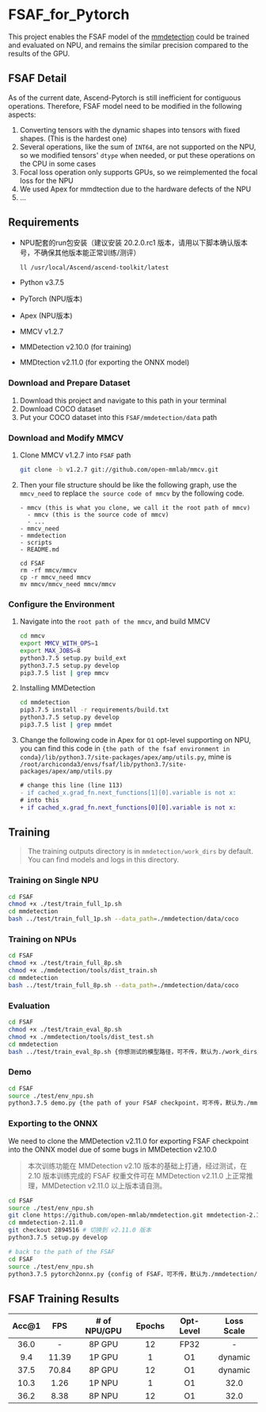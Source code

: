 # FSAF_for_Pytorch

This project enables the FSAF model of the [mmdetection](https://github.com/open-mmlab/mmdetection) could be trained and evaluated on NPU, and remains the similar precision compared to the results of the GPU.

## FSAF Detail

As of the current date, Ascend-Pytorch is still inefficient for contiguous operations.
Therefore, FSAF model need to be modified in the following aspects:

1. Converting tensors with the dynamic shapes into tensors with fixed shapes. (This is the hardest one)
2. Several operations, like the sum of `INT64`, are not supported on the NPU, so we modified tensors' `dtype` when needed, or put these operations on the CPU in some cases
3. Focal loss operation only supports GPUs, so we reimplemented the focal loss for the NPU
4. We used Apex for mmdtection due to the hardware defects of the NPU
5. ...

## Requirements

- NPU配套的run包安装（建议安装 20.2.0.rc1 版本，请用以下脚本确认版本号，不确保其他版本能正常训练/测评）

  ```sh
  ll /usr/local/Ascend/ascend-toolkit/latest
  ```

- Python v3.7.5
- PyTorch (NPU版本)
- Apex (NPU版本)
- MMCV v1.2.7
- MMDetection v2.10.0 (for training)
- MMDtection v2.11.0 (for exporting the ONNX model)

### Download and Prepare Dataset

1. Download this project and navigate to this path in your terminal
2. Download COCO dataset
3. Put your COCO dataset into this `FSAF/mmdetection/data` path

### Download and Modify MMCV

1. Clone MMCV v1.2.7 into `FSAF` path

    ```sh
    git clone -b v1.2.7 git://github.com/open-mmlab/mmcv.git
    ```

2. Then your file structure should be like the following graph, use the `mmcv_need` to replace `the source code of mmcv` by the following code.

    ```plain
    - mmcv (this is what you clone, we call it the root path of mmcv)
      - mmcv (this is the source code of mmcv)
      - ...
    - mmcv_need
    - mmdetection
    - scripts
    - README.md
    ```

    ```shell
    cd FSAF
    rm -rf mmcv/mmcv
    cp -r mmcv_need mmcv
    mv mmcv/mmcv_need mmcv/mmcv
    ```

### Configure the Environment

1. Navigate into the `root path of the mmcv`, and build MMCV

    ```sh
    cd mmcv
    export MMCV_WITH_OPS=1
    export MAX_JOBS=8
    python3.7.5 setup.py build_ext
    python3.7.5 setup.py develop
    pip3.7.5 list | grep mmcv
    ```

2. Installing MMDetection

    ```sh
    cd mmdetection
    pip3.7.5 install -r requirements/build.txt
    python3.7.5 setup.py develop
    pip3.7.5 list | grep mmdet
    ```

3. Change the following code in Apex for `O1` opt-level supporting on NPU, you can find this code in `{the path of the fsaf environment in conda}/lib/python3.7/site-packages/apex/amp/utils.py`, mine is `/root/archiconda3/envs/fsaf/lib/python3.7/site-packages/apex/amp/utils.py`

    ```diff
    # change this line (line 113)
    - if cached_x.grad_fn.next_functions[1][0].variable is not x:
    # into this
    + if cached_x.grad_fn.next_functions[0][0].variable is not x:
    ```

## Training

> The training outputs directory is in `mmdetection/work_dirs` by default. You can find models and logs in this directory.

### Training on Single NPU

```sh
cd FSAF
chmod +x ./test/train_full_1p.sh
cd mmdetection
bash ../test/train_full_1p.sh --data_path=./mmdetection/data/coco
```

### Training on NPUs

```sh
cd FSAF
chmod +x ./test/train_full_8p.sh
chmod +x ./mmdetection/tools/dist_train.sh
cd mmdetection
bash ../test/train_full_8p.sh --data_path=./mmdetection/data/coco
```

### Evaluation

```sh
cd FSAF
chmod +x ./test/train_eval_8p.sh
chmod +x ./mmdetection/tools/dist_test.sh
cd mmdetection
bash ../test/train_eval_8p.sh {你想测试的模型路径，可不传，默认为./work_dirs/fsaf_r50_fpn_1x_coco/latest.pth} 
```

### Demo

```sh
cd FSAF 
source ./test/env_npu.sh
python3.7.5 demo.py {the path of your FSAF checkpoint，可不传，默认为./mmdetection/work_dirs/fsaf_r50_fpn_1x_coco/latest.pth}
```

### Exporting to the ONNX

We need to clone the MMDetection v2.11.0 for exporting FSAF checkpoint into the ONNX model due of some bugs in MMDetection v2.10.0

> 本次训练功能在 MMDetection v2.10 版本的基础上打通，经过测试，在 2.10 版本训练完成的 FSAF 权重文件可在 MMDetection v2.11.0 上正常推理，MMDetection v2.11.0 以上版本请自测。

```sh
cd FSAF
source ./test/env_npu.sh
git clone https://github.com/open-mmlab/mmdetection.git mmdetection-2.11.0
cd mmdetection-2.11.0
git checkout 2894516 # 切换到 v2.11.0 版本
python3.7.5 setup.py develop
```

```sh
# back to the path of the FSAF
cd FSAF
source ./test/env_npu.sh
python3.7.5 pytorch2onnx.py {config of FSAF，可不传，默认为./mmdetection/configs/fsaf/fsaf_r50_fpn_1x_coco.py} {the path of your FSAF checkpoint，可不传，默认为./mmdetection/work_dirs/fsaf_r50_fpn_1x_coco/latest.pth}
```

## FSAF Training Results

| Acc@1    | FPS       | # of NPU/GPU | Epochs   | Opt-Level | Loss Scale |
| :------: | :------:  | :------:     | :------: | :------:  | :------:   |
| 36.0     | -         | 8P GPU       | 12       | FP32      | -          |
| 9.4      | 11.39     | 1P GPU       | 1        | O1        | dynamic    |
| 37.5     | 70.84     | 8P GPU       | 12       | O1        | dynamic    |
| 10.3     | 1.26      | 1P NPU       | 1        | O1        | 32.0       |
| 36.2     | 8.38      | 8P NPU       | 12       | O1        | 32.0       |
